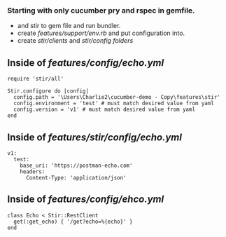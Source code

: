### Starting with only cucumber pry and rspec in gemfile.
- and stir to gem file and run bundler.
- create _features/support/env.rb_ and put configuration into.
- create _stir/clients_ and _stir/config folders_

## Inside of _features/config/echo.yml_

```
require 'stir/all'

Stir.configure do |config|
  config.path = '\Users\Charlie2\cucumber-demo - Copy\features\stir'
  config.environment = 'test' # must match desired value from yaml
  config.version = 'v1' # must match desired value from yaml
end
```

## Inside of _features/stir/config/echo.yml_
```
v1:
  test:
    base_uri: 'https://postman-echo.com'
    headers:
      Content-Type: 'application/json'
```

## Inside of _features/config/ehco.yml_
```
class Echo < Stir::RestClient
  get(:get_echo) { '/get?echo=%{echo}' }
end
```
